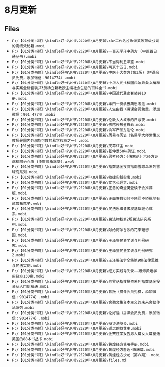 # 8月更新

## Files

- `F:/【01分类书籍】\kindle好书\K书\2020年\8月更新\okr工作法谷歌领英等顶级公司的高绩效秘籍.mobi`
- `F:/【01分类书籍】\kindle好书\K书\2020年\8月更新\一百天学开中药方 (中医百日通丛书).mobi`
- `F:/【01分类书籍】\kindle好书\K书\2020年\8月更新\不当得利王泽鉴.mobi`
- `F:/【01分类书籍】\kindle好书\K书\2020年\8月更新\两京十五日.mobi`
- `F:/【01分类书籍】\kindle好书\K书\2020年\8月更新\中医十大类方(第3版)（拼课会员免费，添加微信：9014774）.mobi`
- `F:/【01分类书籍】\kindle好书\K书\2020年\8月更新\中华人民共和国民法典条文精释与实案全析套装共3册杨立新教授主编社会生活的百科全书.mobi`
- `F:/【01分类书籍】\kindle好书\K书\2020年\8月更新\中国近代通史套装共10册.mobi`
- `F:/【01分类书籍】\kindle好书\K书\2020年\8月更新\丰田一页纸极简思考法.mobi`
- `F:/【01分类书籍】\kindle好书\K书\2020年\8月更新\人生由我（拼课会员免费，添加微信：901 4774）.mobi`
- `F:/【01分类书籍】\kindle好书\K书\2020年\8月更新\伦敦人大城市的日与夜.mobi`
- `F:/【01分类书籍】\kindle好书\K书\2020年\8月更新\佛陀传故道白云.mobi`
- `F:/【01分类书籍】\kindle好书\K书\2020年\8月更新\俞军产品方法论.mobi`
- `F:/【01分类书籍】\kindle好书\K书\2020年\8月更新\周易与历法（名易学大师常秉义教授是国内外屈指可数的易学权威之一）.mobi`
- `F:/【01分类书籍】\kindle好书\K书\2020年\8月更新\天幕红尘.mobi`
- `F:/【01分类书籍】\kindle好书\K书\2020年\8月更新\张仲景50味药证.mobi`
- `F:/【01分类书籍】\kindle好书\K书\2020年\8月更新\思考经方：《伤寒论》六经方证病机辨治心悟 (中医师承学堂).azw3`
- `F:/【01分类书籍】\kindle好书\K书\2020年\8月更新\指数基金投资指南雪球岛系列雪球岛系列.mobi`
- `F:/【01分类书籍】\kindle好书\K书\2020年\8月更新\敏捷实践指南.mobi`
- `F:/【01分类书籍】\kindle好书\K书\2020年\8月更新\文艺心理学.mobi`
- `F:/【01分类书籍】\kindle好书\K书\2020年\8月更新\正念的奇迹樊登读书会推荐版.mobi`
- `F:/【01分类书籍】\kindle好书\K书\2020年\8月更新\正面管教如何不惩罚不娇纵地有效管教孩子.mobi`
- `F:/【01分类书籍】\kindle好书\K书\2020年\8月更新\民法思维请求权基础理论体系.mobi`
- `F:/【01分类书籍】\kindle好书\K书\2020年\8月更新\民法物权第2版民法研究系列.mobi`
- `F:/【01分类书籍】\kindle好书\K书\2020年\8月更新\献给阿尔吉侬的花束理想国.mobi`
- `F:/【01分类书籍】\kindle好书\K书\2020年\8月更新\王泽鉴民法学说与判例研究.mobi`
- `F:/【01分类书籍】\kindle好书\K书\2020年\8月更新\王泽鉴民法学说与判例研究2.mobi`
- `F:/【01分类书籍】\kindle好书\K书\2020年\8月更新\王泽鉴法学全集第9集法律思维与民法实例.mobi`
- `F:/【01分类书籍】\kindle好书\K书\2020年\8月更新\经方实践得失录——跟师黄煌学用经方130案.mobi`
- `F:/【01分类书籍】\kindle好书\K书\2020年\8月更新\老罗话指数投资系列指数基金投资从入门到精通.mobi`
- `F:/【01分类书籍】\kindle好书\K书\2020年\8月更新\背叛（拼课会员免费，添加微信：9014774）.mobi`
- `F:/【01分类书籍】\kindle好书\K书\2020年\8月更新\舍勒文集资本主义的未来舍勒作品系列.mobi`
- `F:/【01分类书籍】\kindle好书\K书\2020年\8月更新\论好运（拼课会员免费，添加微信：9014774）.mobi`
- `F:/【01分类书籍】\kindle好书\K书\2020年\8月更新\辩证法随谈.mobi`
- `F:/【01分类书籍】\kindle好书\K书\2020年\8月更新\遥远的救世主.mobi`
- `F:/【01分类书籍】\kindle好书\K书\2020年\8月更新\金赛性学报告男人篇女人篇塑造美国的88本书丛书.mobi`
- `F:/【01分类书籍】\kindle好书\K书\2020年\8月更新\黄煌经方使用手册.mobi`
- `F:/【01分类书籍】\kindle好书\K书\2020年\8月更新\黄煌经方医话·临床篇.mobi`
- `F:/【01分类书籍】\kindle好书\K书\2020年\8月更新\黄煌经方沙龙（第六期）.mobi`
- `F:/【01分类书籍】\kindle好书\K书\2020年\8月更新\files.md`
